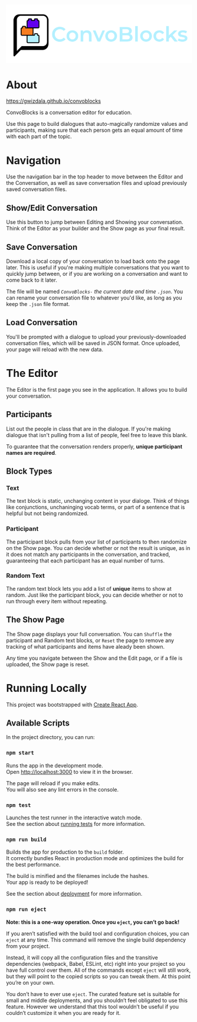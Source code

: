 ![ConvoBlocks logo](./src/assets/images/convoblocks_logo.png)

# About

https://gwizdala.github.io/convoblocks

ConvoBlocks is a conversation editor for education.

Use this page to build dialogues that auto-magically randomize values and participants, making sure that each person gets an equal amount of time with each part of the topic.

# Navigation

Use the navigation bar in the top header to move between the Editor and the Conversation, as well as save conversation files and upload previously saved conversation files.

## Show/Edit Conversation

Use this button to jump between Editing and Showing your conversation. Think of the Editor as your builder and the Show page as your final result.

## Save Conversation

Download a local copy of your conversation to load back onto the page later. This is useful if you're making multiple conversations that you want to quickly jump between, or if you are working on a conversation and want to come back to it later.

The file will be named _`ConvoBlocks-` the current date and time `.json`_. You can rename your conversation file to whatever you'd like, as long as you keep the `.json` file format.

## Load Conversation

You'll be prompted with a dialogue to upload your previously-downloaded conversation files, which will be saved in JSON format. Once uploaded, your page will reload with the new data.

# The Editor

The Editor is the first page you see in the application. It allows you to build your conversation.

## Participants

List out the people in class that are in the dialogue. If you're making dialogue that isn't pulling from a list of people, feel free to leave this blank.

To guarantee that the conversation renders properly, **unique participant names are required**.

## Block Types

### Text

The text block is static, unchanging content in your dialoge. Think of things like conjunctions, unchaninging vocab terms, or part of a sentence that is helpful but not being randomized.

### Participant

The participant block pulls from your list of participants to then randomize on the Show page. You can decide whether or not the result is unique, as in it does not match any participants in the conversation, and tracked, guaranteeing that each participant has an equal number of turns.

### Random Text

The random text block lets you add a list of **unique** items to show at random. Just like the participant block, you can decide whether or not to run through every item without repeating.

## The Show Page

The Show page displays your full conversation. You can `Shuffle` the participant and Random text blocks, or `Reset` the page to remove any tracking of what participants and items have aleady been shown.

Any time you navigate between the Show and the Edit page, or if a file is uploaded, the Show page is reset.

# Running Locally

This project was bootstrapped with [Create React App](https://github.com/facebook/create-react-app).

## Available Scripts

In the project directory, you can run:

### `npm start`

Runs the app in the development mode.\
Open [http://localhost:3000](http://localhost:3000) to view it in the browser.

The page will reload if you make edits.\
You will also see any lint errors in the console.

### `npm test`

Launches the test runner in the interactive watch mode.\
See the section about [running tests](https://facebook.github.io/create-react-app/docs/running-tests) for more information.

### `npm run build`

Builds the app for production to the `build` folder.\
It correctly bundles React in production mode and optimizes the build for the best performance.

The build is minified and the filenames include the hashes.\
Your app is ready to be deployed!

See the section about [deployment](https://facebook.github.io/create-react-app/docs/deployment) for more information.

### `npm run eject`

**Note: this is a one-way operation. Once you `eject`, you can’t go back!**

If you aren’t satisfied with the build tool and configuration choices, you can `eject` at any time. This command will remove the single build dependency from your project.

Instead, it will copy all the configuration files and the transitive dependencies (webpack, Babel, ESLint, etc) right into your project so you have full control over them. All of the commands except `eject` will still work, but they will point to the copied scripts so you can tweak them. At this point you’re on your own.

You don’t have to ever use `eject`. The curated feature set is suitable for small and middle deployments, and you shouldn’t feel obligated to use this feature. However we understand that this tool wouldn’t be useful if you couldn’t customize it when you are ready for it.